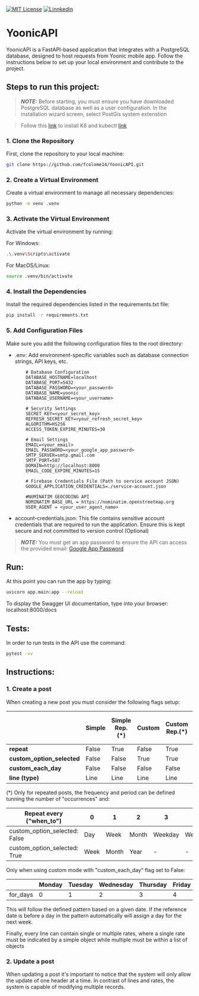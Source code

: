 [![MIT License](https://img.shields.io/github/license/fcolome14/yoonicapi.svg)](https://github.com/fcolome14/YoonicAPI?tab=MIT-1-ov-file)
[![Linnkedin](	https://img.shields.io/badge/LinkedIn-0077B5?style=for-the-badge&logo=linkedin&logoColor=white)](https://www.linkedin.com/in/fcolome/)

# YoonicAPI

YoonicAPI is a FastAPI-based application that integrates with a PostgreSQL database, designed to host requests from Yoonic mobile app. Follow the instructions below to set up your local environment and contribute to the project.

## Steps to run this project:

> **_NOTE:_**   Before starting, you must ensure you have downloaded PostgreSQL database as well as a user configuration. In the installation wizard screen, select PostGis system extenstion

> Follow this [link](https://minikube.sigs.k8s.io/docs/start/) to install K8 and kubectl [link](https://kubernetes.io/docs/tasks/tools/install-kubectl-linux/)

### 1. Clone the Repository
First, clone the repository to your local machine:

```bash
git clone https://github.com/fcolome14/YoonicAPI.git
```

### 2. Create a Virtual Environment
Create a virtual environment to manage all necessary dependencies:
```bash
python -m venv .venv
```
### 3. Activate the Virtual Environment
Activate the virtual environment by running:

For Windows:
```bash
.\.venv\Scripts\activate
```
For MacOS/Linux:
```bash
source .venv/bin/activate
```

### 4. Install the Dependencies
Install the required dependencies listed in the requirements.txt file:
```bash
pip install -r requirements.txt
```
### 5. Add Configuration Files
Make sure you add the following configuration files to the root directory:

- .env: Add environment-specific variables such as database connection strings, API keys, etc.

    ```env
        # Database Configuration
        DATABASE_HOSTNAME=localhost
        DATABASE_PORT=5432
        DATABASE_PASSWORD=<your_password>
        DATABASE_NAME=yoonic
        DATABASE_USERNAME=<your_username>
        
        # Security Settings
        SECRET_KEY=<your_secret_key>
        REFRESH_SECRET_KEY=<your_refresh_secret_key>
        ALGORITHM=HS256
        ACCESS_TOKEN_EXPIRE_MINUTES=30
        
        # Email Settings
        EMAIL=<your_email>
        EMAIL_PASSWORD=<your_google_app_password>
        SMTP_SERVER=smtp.gmail.com
        SMTP_PORT=587
        DOMAIN=http://localhost:8000
        EMAIL_CODE_EXPIRE_MINUTES=15
        
        # Firebase Credentials File (Path to service account JSON)
        GOOGLE_APPLICATION_CREDENTIALS=./service-account.json
        
        #NUMINATIM GEOCODING API
        NOMINATIM_BASE_URL = https://nominatim.openstreetmap.org
        USER_AGENT = <your_user_agent_name>
    ```

- account-credentials.json: This file contains sensitive account credentials that are required to run the application. Ensure this is kept secure and not committed to version control (Optional)

> **_NOTE:_**  You must get an app password to ensure the API can access the provided email:
[Google App Password](https://myaccount.google.com/apppasswords?rapt=AEjHL4NRAm5Hk99vE2WaFuM0K9kQpkbczwBR_W86n_u7-Emguk982gbEOerYl2rWj4SId6uR4U4R9zeqC-mV5CQdKpRStDty1RB9u8drKuy1qDPKr-0xAII)

## Run:
At this point you can run the app by typing:
```bash
uvicorn app.main:app --reload
```
To display the Swagger UI documentation, type into your browser: localhost:8000/docs

## Tests:
In order to run tests in the API use the command:
```bash
pytest -vv
```

## Instructions:
### 1. Create a post
When creating a new post you must consider the following flags setup:

|  	| **Simple** 	| **Simple Rep.(*)** 	| **Custom** 	| **Custom Rep.(*)** 	| **Custom Each Day** 	| **Custom Each Day Rep.(*)** 	|
|---	|---	|---	|---	|---	|---	|---	|
| **repeat** 	| False 	| True 	| False 	| True 	| False 	| True 	|
| **custom_option_selected** 	| False 	| False 	| True 	| True 	| True 	| True 	|
| **custom_each_day** 	| False 	| False 	| False 	| False 	| True 	| True 	|
| **line (type)** 	| Line	| Line	| Line 	| Line 	| List[Line] 	| List[Line] 	|

(*) Only for repeated posts, the frequency and period can be defined tunning the number of "occurrences" and:

| Repeat every ("when_to")           | 0    | 1    | 2     | 3      | 4      |
|------------------------------------|------|------|-------|--------|--------|
| custom_option_selected: False      | Day  | Week | Month | Weekday| Weekend|
| custom_option_selected: True       | Week | Month| Year  | -      | -      |

Only when using custom mode with "custom_each_day" flag set to False:

|  	| Monday 	| Tuesday 	| Wednesday 	| Thursday 	| Friday 	| Saturday 	| Sunday 	|
|---	|---	|---	|---	|---	|---	|---	|---	|
| for_days 	| 0 	| 1 	| 2 	| 3 	| 4 	| 5 	| 6 	|

This will follow the defined pattern based on a given date. If the reference date is before a day in the pattern automatically will assign a day for the next week.

Finally, every line can contain single or multiple rates, where a single rate must be indicated by a simple object while multiple must be within a list of objects

### 2. Update a post
When updating a post it's important to notice that the system will only allow the update of one header at a time. In contrast of lines and rates, the system is capable of modifying multiple records.